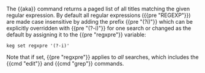 The {{aka}} command returns a paged list of all titles matching the given regular expression. By default all regular expressions ({{pre "REGEXP"}}) are made case insensitive by adding the prefix {{pre "(?i)"}} which can be explicitly overridden with {{pre "(?-i)"}} for one search or changed as the default by assigning it to the {{pre "regxpre"}} variable:

    keg set regxpre '(?-i)'

Note that if set, {{pre "regxpre"}} applies to *all* searches, which includes the {{cmd "edit"}} and {{cmd "grep"}} commands.
